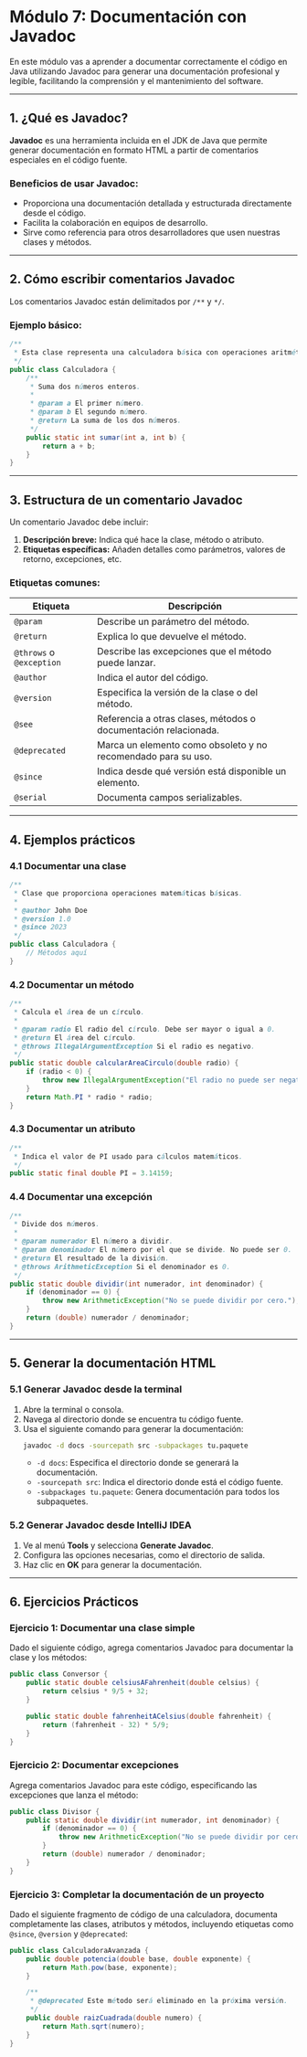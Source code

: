 

# **Módulo 7: Documentación con Javadoc**

En este módulo vas a aprender a documentar correctamente el código en Java utilizando Javadoc para generar una documentación profesional y legible, facilitando la comprensión y el mantenimiento del software.

---

## **1. ¿Qué es Javadoc?**

**Javadoc** es una herramienta incluida en el JDK de Java que permite generar documentación en formato HTML a partir de comentarios especiales en el código fuente.

### **Beneficios de usar Javadoc:**
- Proporciona una documentación detallada y estructurada directamente desde el código.
- Facilita la colaboración en equipos de desarrollo.
- Sirve como referencia para otros desarrolladores que usen nuestras clases y métodos.

---

## **2. Cómo escribir comentarios Javadoc**

Los comentarios Javadoc están delimitados por `/**` y `*/`. 

### **Ejemplo básico:**
```java
/**
 * Esta clase representa una calculadora básica con operaciones aritméticas.
 */
public class Calculadora {
    /**
     * Suma dos números enteros.
     *
     * @param a El primer número.
     * @param b El segundo número.
     * @return La suma de los dos números.
     */
    public static int sumar(int a, int b) {
        return a + b;
    }
}
```

---

## **3. Estructura de un comentario Javadoc**

Un comentario Javadoc debe incluir:
1. **Descripción breve:** Indica qué hace la clase, método o atributo.
2. **Etiquetas específicas:** Añaden detalles como parámetros, valores de retorno, excepciones, etc.

### **Etiquetas comunes:**

| **Etiqueta**         | **Descripción**                                                                 |
|-----------------------|---------------------------------------------------------------------------------|
| `@param`             | Describe un parámetro del método.                                               |
| `@return`            | Explica lo que devuelve el método.                                              |
| `@throws` o `@exception` | Describe las excepciones que el método puede lanzar.                            |
| `@author`            | Indica el autor del código.                                                    |
| `@version`           | Especifica la versión de la clase o del método.                                 |
| `@see`               | Referencia a otras clases, métodos o documentación relacionada.                 |
| `@deprecated`        | Marca un elemento como obsoleto y no recomendado para su uso.                  |
| `@since`             | Indica desde qué versión está disponible un elemento.                          |
| `@serial`            | Documenta campos serializables.                                                |

---

## **4. Ejemplos prácticos**

### **4.1 Documentar una clase**
```java
/**
 * Clase que proporciona operaciones matemáticas básicas.
 *
 * @author John Doe
 * @version 1.0
 * @since 2023
 */
public class Calculadora {
    // Métodos aquí
}
```


### **4.2 Documentar un método**
```java
/**
 * Calcula el área de un círculo.
 *
 * @param radio El radio del círculo. Debe ser mayor o igual a 0.
 * @return El área del círculo.
 * @throws IllegalArgumentException Si el radio es negativo.
 */
public static double calcularAreaCirculo(double radio) {
    if (radio < 0) {
        throw new IllegalArgumentException("El radio no puede ser negativo.");
    }
    return Math.PI * radio * radio;
}
```


### **4.3 Documentar un atributo**
```java
/**
 * Indica el valor de PI usado para cálculos matemáticos.
 */
public static final double PI = 3.14159;
```


### **4.4 Documentar una excepción**
```java
/**
 * Divide dos números.
 *
 * @param numerador El número a dividir.
 * @param denominador El número por el que se divide. No puede ser 0.
 * @return El resultado de la división.
 * @throws ArithmeticException Si el denominador es 0.
 */
public static double dividir(int numerador, int denominador) {
    if (denominador == 0) {
        throw new ArithmeticException("No se puede dividir por cero.");
    }
    return (double) numerador / denominador;
}
```

---

## **5. Generar la documentación HTML**

### **5.1 Generar Javadoc desde la terminal**
1. Abre la terminal o consola.
2. Navega al directorio donde se encuentra tu código fuente.
3. Usa el siguiente comando para generar la documentación:
   ```bash
   javadoc -d docs -sourcepath src -subpackages tu.paquete
   ```
   - `-d docs`: Especifica el directorio donde se generará la documentación.
   - `-sourcepath src`: Indica el directorio donde está el código fuente.
   - `-subpackages tu.paquete`: Genera documentación para todos los subpaquetes.

### **5.2 Generar Javadoc desde IntelliJ IDEA**
1. Ve al menú **Tools** y selecciona **Generate Javadoc**.
2. Configura las opciones necesarias, como el directorio de salida.
3. Haz clic en **OK** para generar la documentación.

---

## **6. Ejercicios Prácticos**

### **Ejercicio 1: Documentar una clase simple**
Dado el siguiente código, agrega comentarios Javadoc para documentar la clase y los métodos:

```java
public class Conversor {
    public static double celsiusAFahrenheit(double celsius) {
        return celsius * 9/5 + 32;
    }

    public static double fahrenheitACelsius(double fahrenheit) {
        return (fahrenheit - 32) * 5/9;
    }
}
```

### **Ejercicio 2: Documentar excepciones**
Agrega comentarios Javadoc para este código, especificando las excepciones que lanza el método:

```java
public class Divisor {
    public static double dividir(int numerador, int denominador) {
        if (denominador == 0) {
            throw new ArithmeticException("No se puede dividir por cero.");
        }
        return (double) numerador / denominador;
    }
}
```

### **Ejercicio 3: Completar la documentación de un proyecto**
Dado el siguiente fragmento de código de una calculadora, documenta completamente las clases, atributos y métodos, incluyendo etiquetas como `@since`, `@version` y `@deprecated`:

```java
public class CalculadoraAvanzada {
    public double potencia(double base, double exponente) {
        return Math.pow(base, exponente);
    }

    /**
     * @deprecated Este método será eliminado en la próxima versión.
     */
    public double raizCuadrada(double numero) {
        return Math.sqrt(numero);
    }
}
```